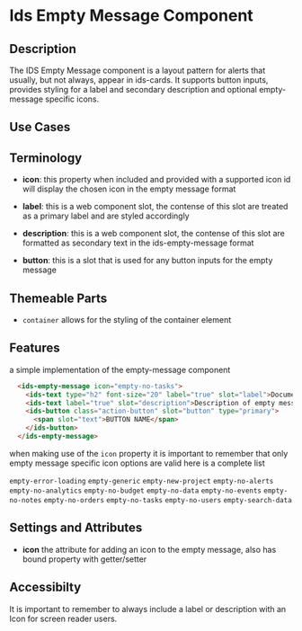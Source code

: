 # Ids Empty Message Component

## Description

The IDS Empty Message component is a layout pattern for alerts that usually, but not always, appear in ids-cards. It supports button inputs, provides styling for a label and secondary description and optional empty-message specific icons.

## Use Cases

## Terminology

- **icon**: this property when included and provided with a supported icon id will display the chosen icon in the empty message format

- **label**: this is a web component slot, the contense of this slot are treated as a primary label and are styled accordingly

- **description**: this is a web component slot, the contense of this slot are formatted as secondary text in the ids-empty-message format

- **button**: this is a slot that is used for any button inputs for the empty message

## Themeable Parts
- `container` allows for the styling of the container element

## Features

a simple implementation of the empty-message component

```html
  <ids-empty-message icon="empty-no-tasks">
    <ids-text type="h2" font-size="20" label="true" slot="label">Document Management</ids-text>
    <ids-text label="true" slot="description">Description of empty message that explains why and possible contain a hyperlink.</ids-text>
    <ids-button class="action-button" slot="button" type="primary">
      <span slot="text">BUTTON NAME</span>
    </ids-button>
  </ids-empty-message>
```
when making use of the `icon` property it is important to remember that only empty message specific icon options are valid here is a complete list

`empty-error-loading`
`empty-generic`
`empty-new-project`
`empty-no-alerts`
`empty-no-analytics`
`empty-no-budget`
`empty-no-data`
`empty-no-events`
`empty-no-notes`
`empty-no-orders`
`empty-no-tasks`
`empty-no-users`
`empty-search-data`

## Settings and Attributes

- **icon** the attribute for adding an icon to the empty message, also has bound property with getter/setter

## Accessibilty

It is important to remember to always include a label or description with an Icon for screen reader users.
